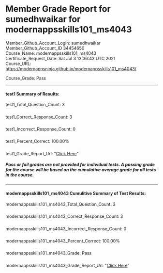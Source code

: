 # Member Grade Report for sumedhwaikar for modernappsskills101_ms4043  
   
Member_Github_Account_Login: sumedhwaikar  
Member_Github_Account_ID 34454650  
Course_Name: modernappsskills101_ms4043  
Certificate_Request_Date: Sat Jul  3 13:36:43 UTC 2021  
Course_URL: https://modernappsninja.github.io/modernappsskills101_ms4043/  
   
Course_Grade: Pass
   
---  
#### test1 Summary of Results:  
test1_Total_Question_Count: 3
#####  
test1_Correct_Response_Count: 3
#####  
test1_Incorrect_Response_Count: 0
#####  
test1_Percent_Correct: 100.00%
#####  
test1_Grade_Report_Url: "[Click Here](https://github.com/modernappsninjas/sumedhwaikar/blob/main/static/userdata/courses/modernappsskills101_ms4043/grade_report.pr158.test1.md)"
##### Pass or fail grades are not provided for individual tests. A passing grade for the course will be based on the cumulative average grade for all tests in the course.  
#####  
---  
#### modernappsskills101_ms4043 Cumulitive Summary of Test Results:  
modernappsskills101_ms4043_Total_Question_Count: 3  
#####  
modernappsskills101_ms4043_Correct_Response_Count: 3  
#####  
modernappsskills101_ms4043_Incorrect_Response_Count: 0 
#####  
modernappsskills101_ms4043_Percent_Correct: 100.00%  
#####  
modernappsskills101_ms4043_Grade: Pass  
#####  
modernappsskills101_ms4043_Grade_Report_Url: "[Click Here](https://github.com/modernappsninjas/sumedhwaikar/blob/main/static/userdata/courses/modernappsskills101_ms4043/grade_report.pr159.modernappsskills101_ms4043.md)"
#####  
